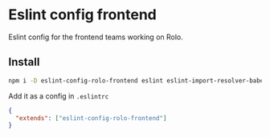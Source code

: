 # Eslint config frontend

Eslint config for the frontend teams working on Rolo.

## Install

```bash
npm i -D eslint-config-rolo-frontend eslint eslint-import-resolver-babel-module eslint-plugin-babel eslint-plugin-import eslint-plugin-react eslint-plugin-react-hooks
```

Add it as a config in `.eslintrc`

```json
{
  "extends": ["eslint-config-rolo-frontend"]
}
```
